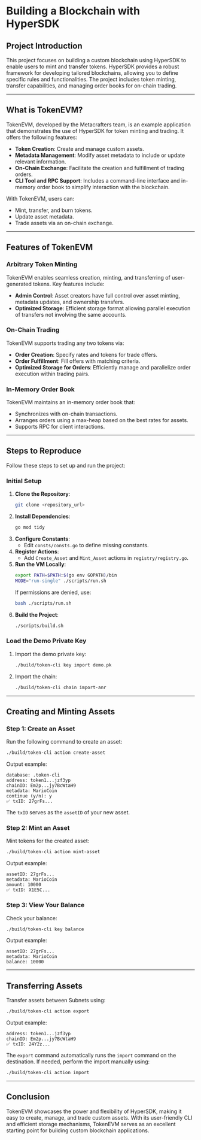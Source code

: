 # Building a Blockchain with HyperSDK

## Project Introduction
This project focuses on building a custom blockchain using HyperSDK to enable users to mint and transfer tokens. HyperSDK provides a robust framework for developing tailored blockchains, allowing you to define specific rules and functionalities. The project includes token minting, transfer capabilities, and managing order books for on-chain trading.

---

## What is TokenEVM?
TokenEVM, developed by the Metacrafters team, is an example application that demonstrates the use of HyperSDK for token minting and trading. It offers the following features:

- **Token Creation**: Create and manage custom assets.
- **Metadata Management**: Modify asset metadata to include or update relevant information.
- **On-Chain Exchange**: Facilitate the creation and fulfillment of trading orders.
- **CLI Tool and RPC Support**: Includes a command-line interface and in-memory order book to simplify interaction with the blockchain.

With TokenEVM, users can:
- Mint, transfer, and burn tokens.
- Update asset metadata.
- Trade assets via an on-chain exchange.

---

## Features of TokenEVM

### Arbitrary Token Minting
TokenEVM enables seamless creation, minting, and transferring of user-generated tokens. Key features include:
- **Admin Control**: Asset creators have full control over asset minting, metadata updates, and ownership transfers.
- **Optimized Storage**: Efficient storage format allowing parallel execution of transfers not involving the same accounts.

### On-Chain Trading
TokenEVM supports trading any two tokens via:
- **Order Creation**: Specify rates and tokens for trade offers.
- **Order Fulfillment**: Fill offers with matching criteria.
- **Optimized Storage for Orders**: Efficiently manage and parallelize order execution within trading pairs.

### In-Memory Order Book
TokenEVM maintains an in-memory order book that:
- Synchronizes with on-chain transactions.
- Arranges orders using a max-heap based on the best rates for assets.
- Supports RPC for client interactions.

---

## Steps to Reproduce
Follow these steps to set up and run the project:

### Initial Setup
1. **Clone the Repository**:
   ```bash
   git clone <repository_url>
   ```
2. **Install Dependencies**:
   ```bash
   go mod tidy
   ```
3. **Configure Constants**:
   - Edit `consts/consts.go` to define missing constants.
4. **Register Actions**:
   - Add `Create_Asset` and `Mint_Asset` actions in `registry/registry.go`.
5. **Run the VM Locally**:
   ```bash
   export PATH=$PATH:$(go env GOPATH)/bin
   MODE="run-single" ./scripts/run.sh
   ```
   If permissions are denied, use:
   ```bash
   bash ./scripts/run.sh
   ```
6. **Build the Project**:
   ```bash
   ./scripts/build.sh
   ```

### Load the Demo Private Key
1. Import the demo private key:
   ```bash
   ./build/token-cli key import demo.pk
   ```
2. Import the chain:
   ```bash
   ./build/token-cli chain import-anr
   ```

---

## Creating and Minting Assets

### Step 1: Create an Asset
Run the following command to create an asset:
```bash
./build/token-cli action create-asset
```
Output example:
```
database: .token-cli
address: token1...jzf3yp
chainID: Em2p...jy7BcWtaH9
metadata: MarioCoin
continue (y/n): y
✅ txID: 27grFs...
```
The `txID` serves as the `assetID` of your new asset.

### Step 2: Mint an Asset
Mint tokens for the created asset:
```bash
./build/token-cli action mint-asset
```
Output example:
```
assetID: 27grFs...
metadata: MarioCoin
amount: 10000
✅ txID: X1E5C...
```

### Step 3: View Your Balance
Check your balance:
```bash
./build/token-cli key balance
```
Output example:
```
assetID: 27grFs...
metadata: MarioCoin
balance: 10000
```

---

## Transferring Assets
Transfer assets between Subnets using:
```bash
./build/token-cli action export
```
Output example:
```
address: token1...jzf3yp
chainID: Em2p...jy7BcWtaH9
✅ txID: 24Y2z...
```
The `export` command automatically runs the `import` command on the destination. If needed, perform the import manually using:
```bash
./build/token-cli action import
```

---

## Conclusion
TokenEVM showcases the power and flexibility of HyperSDK, making it easy to create, manage, and trade custom assets. With its user-friendly CLI and efficient storage mechanisms, TokenEVM serves as an excellent starting point for building custom blockchain applications.
